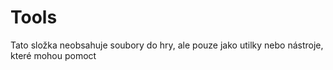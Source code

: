 # Tools

Tato složka neobsahuje soubory do hry, ale pouze jako utilky nebo nástroje, které mohou pomoct